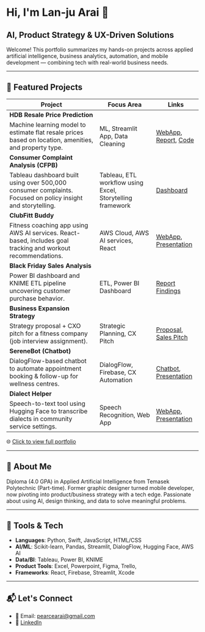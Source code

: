# Hi, I'm Lan-ju Arai 👋
## AI, Product Strategy & UX-Driven Solutions

Welcome! This portfolio summarizes my hands-on projects across applied artificial intelligence, business analytics, automation, and mobile development — combining tech with real-world business needs.

---

## 🧠 Featured Projects

| Project | Focus Area | Links |
|--------|------------|-------|
| **HDB Resale Price Prediction**
Machine learning model to estimate flat resale prices based on location, amenities, and property type.  | ML, Streamlit App, Data Cleaning | [WebApp](https://araii-mldv-streamlit-app-f2cojy.streamlit.app/), [Report](https://drive.google.com/file/d/1hpu13RqKbFe2ugWgvYd8tkUSJBzrJPDS/view?usp=sharing), [Code](https://github.com/araii/MLDV_streamlit) |
| **Consumer Complaint Analysis (CFPB)** 
Tableau dashboard built using over 500,000 consumer complaints. Focused on policy insight and storytelling. | Tableau, ETL workflow using Excel, Storytelling framework | [Dashboard](https://public.tableau.com/app/profile/lanju.arai/viz/CAA1C06_AssgPart2_LANJUARAI_tableau/MAINSTORY) |
| **ClubFitt Buddy** 
Fitness coaching app using AWS AI services. React-based, includes goal tracking and workout recommendations. | AWS Cloud, AWS AI services, React | [WebApp](http://clubfitt-web-app.s3-website-ap-southeast-1.amazonaws.com/), [Presentation](https://drive.google.com/file/d/1uCVtE7HqtocVpcMbqGb9M5DlgLtCh_QQ/view?usp=sharing) |
| **Black Friday Sales Analysis**
Power BI dashboard and KNIME ETL pipeline uncovering customer purchase behavior.| ETL, Power BI Dashboard | [Report Findings](https://drive.google.com/file/d/1bSbrI623K2TF6BXTlzvWAf8uL3s4C3h4/view?usp=sharing) |
| **Business Expansion Strategy** 
Strategy proposal + CXO pitch for a fitness company (job interview assignment).| Strategic Planning, CX Pitch | [Proposal](https://drive.google.com/file/d/1cVDq7HB787xDzGQiFNfaKU57Md_geobS/view?usp=sharing), [Sales Pitch](https://drive.google.com/file/d/19BVHrP63pajKCGN30qxPDzvC_p-wb09Q/view?usp=sharing) |
| **SereneBot (Chatbot)**
DialogFlow-based chatbot to automate appointment booking & follow-up for wellness centres. | DialogFlow, Firebase, CX Automation | [Chatbot](https://t.me/sereneAes_bot), [Presentation](https://drive.google.com/file/d/1Z1VEFT6Kgz5XX7O3TDeOqwmzUft1W5Vq/view?usp=sharing) |
| **Dialect Helper** 
Speech-to-text tool using Hugging Face to transcribe dialects in community service settings. | Speech Recognition, Web App | [WebApp](https://araii.github.io/AISPR_demo/), [Presentation](https://drive.google.com/file/d/1vwn_CxRzcpD4Ef9JNHwchzUBeI4l89LM/view?usp=sharing) |


🌐 [Click to view full portfolio](https://drive.google.com/file/d/1xocFjmk1HYJjkA4_eajYYDkwU-1D-4wx/view?usp=sharing)  

---

## 🚀 About Me
Diploma (4.0 GPA) in Applied Artificial Intelligence from Temasek Polytechnic (Part-time).  Former graphic designer turned mobile developer, now pivoting into product/business strategy with a tech edge. Passionate about using AI, design thinking, and data to solve meaningful problems.

---

## 🧰 Tools & Tech
- **Languages**: Python, Swift, JavaScript, HTML/CSS
- **AI/ML**: Scikit-learn, Pandas, Streamlit, DialogFlow, Hugging Face, AWS AI
- **Data/BI**: Tableau, Power BI, KNIME
- **Product Tools**: Excel, Powerpoint, Figma, Trello,
- **Frameworks**: React, Firebase, Streamlit, Xcode

---

## 📬 Let's Connect

- 📧 Email: pearcearai@gmail.com  
- 🔗 [LinkedIn](https://www.linkedin.com/in/arai-lanju-3b7a399b/)
